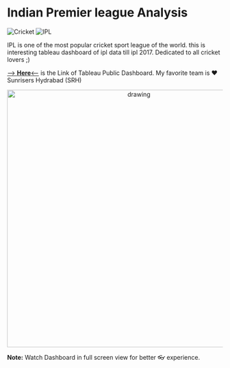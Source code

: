 
# Indian Premier league Analysis
![Cricket](https://img.shields.io/badge/Sport-Cricket-brightgreen.svg)            ![IPL](https://img.shields.io/badge/League-IPL-blue.svg)

IPL is one of the most popular cricket sport league of the world. this is interesting tableau dashboard of ipl data till ipl 2017. Dedicated to all cricket lovers ;)

[--> **Here**<--](https://public.tableau.com/profile/girish7796#!/vizhome/IPLanalysis/Dashboard1) is the Link of Tableau Public Dashboard.
My favorite team is  :heart: Sunrisers Hydrabad (SRH)


<p align=center><img src="https://i.ytimg.com/vi/YewHZks36V0/maxresdefault.jpg" alt="drawing" width="600px" /></p>

**Note:** Watch Dashboard in full screen view for better :eyeglasses: experience.
